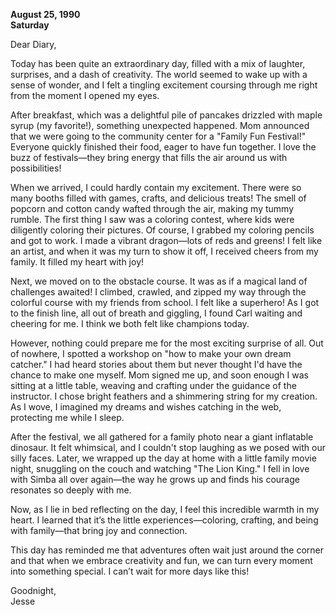 
**August 25, 1990**  
**Saturday**

Dear Diary,

Today has been quite an extraordinary day, filled with a mix of laughter, surprises, and a dash of creativity. The world seemed to wake up with a sense of wonder, and I felt a tingling excitement coursing through me right from the moment I opened my eyes.

After breakfast, which was a delightful pile of pancakes drizzled with maple syrup (my favorite!), something unexpected happened. Mom announced that we were going to the community center for a "Family Fun Festival!" Everyone quickly finished their food, eager to have fun together. I love the buzz of festivals—they bring energy that fills the air around us with possibilities!

When we arrived, I could hardly contain my excitement. There were so many booths filled with games, crafts, and delicious treats! The smell of popcorn and cotton candy wafted through the air, making my tummy rumble. The first thing I saw was a coloring contest, where kids were diligently coloring their pictures. Of course, I grabbed my coloring pencils and got to work. I made a vibrant dragon—lots of reds and greens! I felt like an artist, and when it was my turn to show it off, I received cheers from my family. It filled my heart with joy!

Next, we moved on to the obstacle course. It was as if a magical land of challenges awaited! I climbed, crawled, and zipped my way through the colorful course with my friends from school. I felt like a superhero! As I got to the finish line, all out of breath and giggling, I found Carl waiting and cheering for me. I think we both felt like champions today.

However, nothing could prepare me for the most exciting surprise of all. Out of nowhere, I spotted a workshop on "how to make your own dream catcher." I had heard stories about them but never thought I'd have the chance to make one myself. Mom signed me up, and soon enough I was sitting at a little table, weaving and crafting under the guidance of the instructor. I chose bright feathers and a shimmering string for my creation. As I wove, I imagined my dreams and wishes catching in the web, protecting me while I sleep. 

After the festival, we all gathered for a family photo near a giant inflatable dinosaur. It felt whimsical, and I couldn't stop laughing as we posed with our silly faces. Later, we wrapped up the day at home with a little family movie night, snuggling on the couch and watching "The Lion King." I fell in love with Simba all over again—the way he grows up and finds his courage resonates so deeply with me. 

Now, as I lie in bed reflecting on the day, I feel this incredible warmth in my heart. I learned that it’s the little experiences—coloring, crafting, and being with family—that bring joy and connection. 

This day has reminded me that adventures often wait just around the corner and that when we embrace creativity and fun, we can turn every moment into something special. I can’t wait for more days like this!

Goodnight,  
Jesse
